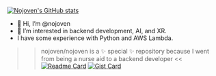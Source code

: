 [![Nojoven's GitHub stats](https://github-readme-stats.vercel.app/api?username=nojoven&show_icons=true&theme=radical)](https://github.com/nojoven/github-readme-stats)
- 👋 Hi, I’m @nojoven
- 👀 I’m interested in backend development, AI, and XR.
- I have some experience with Python and AWS Lambda.
>> nojoven/nojoven is a ✨ special ✨ repository because I went from being a nurse aid to a backend developer <<
[![Readme Card](https://github-readme-stats.vercel.app/api/pin/?username=nojoven&repo=peaks)](https://github.com/nojoven/github-readme-stats)
[![Gist Card](https://github-readme-stats.vercel.app/api/gist?id=bbfce31e0217a3689c8d961a356cb10d)](https://gist.github.com/nojoven/bbfce31e0217a3689c8d961a356cb10d/)
